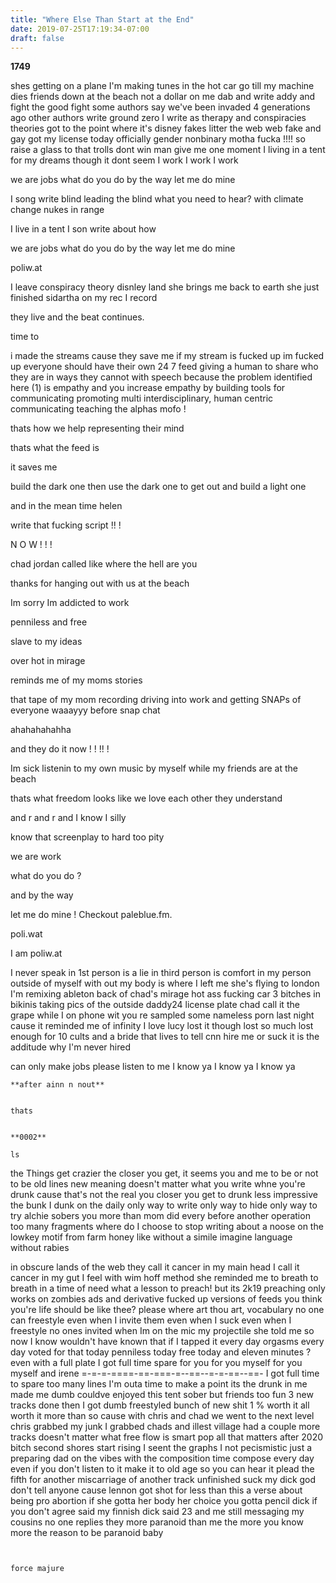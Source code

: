 ```yaml
---
title: "Where Else Than Start at the End"
date: 2019-07-25T17:19:34-07:00
draft: false
---
```



**1749**

shes getting on a plane
I'm making tunes in the hot car
go till my machine dies
friends down at the beach
not a dollar on me
dab and write
addy and fight
the good fight
some authors say
we've been invaded 4 generations ago
other authors write ground zero
I write as therapy
and conspiracies theories
got to the point where it's disney
fakes litter the web
web fake and gay
got my license today
officially gender nonbinary
motha fucka !!!!
so raise a glass to that
trolls dont win man
give me one moment
I living in a tent
for my dreams
though it dont seem
I work I work I work

we are jobs
what do you do
by the way
let me do mine

I song write
blind leading the blind
what you need to hear?
with climate change
nukes in range

I live in a tent
I son write
about how

we are jobs
what do you do
by the way
let me do mine

poliw.at

I leave conspiracy theory
disnley land
she brings me back to earth
she just finished sidartha
on my rec
I record

they live
and the beat continues.

time to


i made the streams
cause they save me
if my stream is fucked up
im fucked up
everyone should
have their
own 24 7 feed
giving a human to share
who they are in ways they cannot
with speech
because the problem identified here (1)
is empathy
and you increase empathy
by building tools for communicating
promoting multi interdisciplinary, human centric
communicating
teaching the alphas mofo !

thats how we help
representing their mind

thats what the feed is

it saves me

build the dark one
then use the dark one to get out
and build a light one

and in the mean time helen

write that fucking script !! !

N O W ! ! !

chad jordan called like where the hell are you



thanks for hanging out with us at the beach


Im sorry Im addicted to work

penniless and free

slave to my ideas

over hot in mirage

reminds me of my moms stories

that tape of my mom recording driving into work
and getting SNAPs of everyone
waaayyy before snap chat

ahahahahahha

and they do it now ! ! !! !

Im sick listenin to my own music by myself while my friends are at the beach

thats what freedom looks like we love each other they understand

and r and r and I know I silly

know that screenplay to hard too pity

we are work

what do you do ?

and by the way

let me do mine ! Checkout paleblue.fm.

poli.wat

I am poliw.at

I never speak in 1st person
is a lie in third person
is comfort in my person
outside of myself with out my body
is where I left me
she's flying to london
I'm remixing ableton
back of chad's mirage
hot ass fucking car
3 bitches in bikinis
taking pics of the outside
daddy24 license plate
chad call it the grape
while I on phone wit you
re sampled some nameless
porn last night
cause it reminded me of infinity
I love lucy
lost it though
lost so much lost enough for 10 cults and
a bride that lives to tell cnn
hire me or suck it is the additude
why I'm never hired

can only make jobs
please listen to me
I know ya I know ya I know ya

```
**after ainn n nout**


thats


**0002**

ls

```

the
Things get crazier the closer you get, it seems
you and me
to be or not to be
old lines new meaning
doesn't matter what you write whne you're drunk
cause that's not the real you
closer you get to drunk
less impressive the bunk
I dunk on the daily
only way to write
only way to hide
only way to try
alchie sobers you more than mom did
every before another operation
too many fragments
where do I choose
to stop writing about a noose
on the lowkey
motif from farm honey
like without a simile
imagine language without rabies

in obscure lands of the web
they call it cancer
in my main head
I call it cancer
in my gut I feel
with wim hoff method
she reminded me
to breath
to breath in a time of need
what a lesson to preach!
but its 2k19
preaching only works on zombies
ads and derivative
fucked up versions of feeds
you think you're life should be like thee?
please
where art thou art, vocabulary
no one can freestyle even when I invite them
even when I suck
even when I freestyle
no ones invited when Im on the mic
my projectile
she told me
so now I know
wouldn't have known that
if I tapped it every day
orgasms every day
voted for that today
penniless today
free today
and eleven minutes ?
even with a full plate
I got full time spare
for you
for you myself
for you myself and irene
=-=-=-====-==-===-=--==--=-=-==--==-
I got full time to spare
too many lines
I'm outa time
to make a point
its the drunk in
me made me dumb
couldve enjoyed
this tent sober
but friends too fun
3 new tracks done
then I got dumb
freestyled bunch of new shit
1 % worth it
all worth it
more than so
cause with chris and chad
we went to the next level
chris grabbed my junk I grabbed chads
and illest village had a couple more tracks
doesn't matter what free flow is
smart pop all that matters after 2020 bitch
second shores start rising
I seent the graphs
I not pecismistic
just a preparing dad
on the vibes with the composition time
compose every day even if you don't listen to it
make it to old age so you can hear it
plead the fifth for another miscarriage
of another track unfinished
suck my dick
god don't tell anyone
cause lennon got shot for less than this
a verse about being pro abortion
if she gotta
her body her choice
you gotta
pencil dick if you don't agree
said my finnish dick said 23 and me
still messaging my cousins
no one replies
they more paranoid than me
the more you know
more the reason to be paranoid baby

```


force majure
